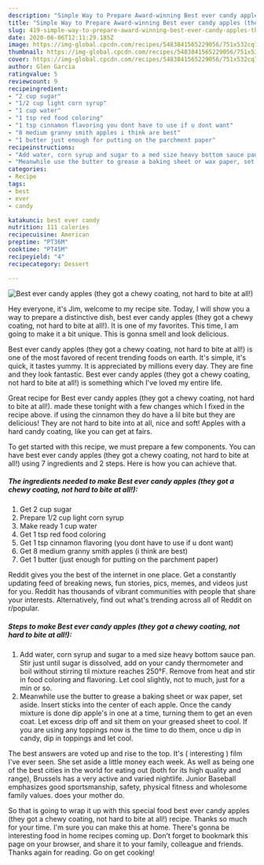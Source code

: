 ```yaml
---
description: "Simple Way to Prepare Award-winning Best ever candy apples (they got a chewy coating, not hard to bite at all!)"
title: "Simple Way to Prepare Award-winning Best ever candy apples (they got a chewy coating, not hard to bite at all!)"
slug: 419-simple-way-to-prepare-award-winning-best-ever-candy-apples-they-got-a-chewy-coating-not-hard-to-bite-at-all
date: 2020-06-06T12:11:29.185Z
image: https://img-global.cpcdn.com/recipes/5483841565229056/751x532cq70/best-ever-candy-apples-they-got-a-chewy-coating-not-hard-to-bite-at-all-recipe-main-photo.jpg
thumbnail: https://img-global.cpcdn.com/recipes/5483841565229056/751x532cq70/best-ever-candy-apples-they-got-a-chewy-coating-not-hard-to-bite-at-all-recipe-main-photo.jpg
cover: https://img-global.cpcdn.com/recipes/5483841565229056/751x532cq70/best-ever-candy-apples-they-got-a-chewy-coating-not-hard-to-bite-at-all-recipe-main-photo.jpg
author: Glen Garcia
ratingvalue: 5
reviewcount: 9
recipeingredient:
- "2 cup sugar"
- "1/2 cup light corn syrup"
- "1 cup water"
- "1 tsp red food coloring"
- "1 tsp cinnamon flavoring you dont have to use if u dont want"
- "8 medium granny smith apples i think are best"
- "1 butter just enough for putting on the parchment paper"
recipeinstructions:
- "Add water, corn syrup and sugar to a med size heavy bottom sauce pan. Stir just until sugar is dissolved, add on your candy thermometer and boil without stirring til mixture reaches 250°F. Remove from heat and stir in food coloring and flavoring. Let cool slightly, not to much, just for a min or so."
- "Meanwhile use the butter to grease a baking sheet or wax paper, set aside. Insert sticks into the center of each apple. Once the candy mixture is done dip apple&#39;s in one at a time, turning them to get an even coat. Let excess drip off and sit them on your greased sheet to cool. If you are using any toppings now is the time to do them, once u dip in candy, dip in toppings and let cool."
categories:
- Recipe
tags:
- best
- ever
- candy

katakunci: best ever candy 
nutrition: 111 calories
recipecuisine: American
preptime: "PT36M"
cooktime: "PT45M"
recipeyield: "4"
recipecategory: Dessert

---
```



![Best ever candy apples (they got a chewy coating, not hard to bite at all!)](https://img-global.cpcdn.com/recipes/5483841565229056/751x532cq70/best-ever-candy-apples-they-got-a-chewy-coating-not-hard-to-bite-at-all-recipe-main-photo.jpg)

Hey everyone, it's Jim, welcome to my recipe site. Today, I will show you a way to prepare a distinctive dish, best ever candy apples (they got a chewy coating, not hard to bite at all!). It is one of my favorites. This time, I am going to make it a bit unique. This is gonna smell and look delicious.

Best ever candy apples (they got a chewy coating, not hard to bite at all!) is one of the most favored of recent trending foods on earth. It's simple, it's quick, it tastes yummy. It is appreciated by millions every day. They are fine and they look fantastic. Best ever candy apples (they got a chewy coating, not hard to bite at all!) is something which I've loved my entire life.

Great recipe for Best ever candy apples (they got a chewy coating, not hard to bite at all!). made these tonight with a few changes which I fixed in the recipe above. if using the cinnamon they do have a lil bite but they are delicious! They are not hard to bite into at all, nice and soft! Apples with a hard candy coating, like you can get at fairs.


To get started with this recipe, we must prepare a few components. You can have best ever candy apples (they got a chewy coating, not hard to bite at all!) using 7 ingredients and 2 steps. Here is how you can achieve that.

<!--inarticleads1-->

##### The ingredients needed to make Best ever candy apples (they got a chewy coating, not hard to bite at all!):

1. Get 2 cup sugar
1. Prepare 1/2 cup light corn syrup
1. Make ready 1 cup water
1. Get 1 tsp red food coloring
1. Get 1 tsp cinnamon flavoring (you dont have to use if u dont want)
1. Get 8 medium granny smith apples (i think are best)
1. Get 1 butter (just enough for putting on the parchment paper)


Reddit gives you the best of the internet in one place. Get a constantly updating feed of breaking news, fun stories, pics, memes, and videos just for you. Reddit has thousands of vibrant communities with people that share your interests. Alternatively, find out what&#39;s trending across all of Reddit on r/popular. 

<!--inarticleads2-->

##### Steps to make Best ever candy apples (they got a chewy coating, not hard to bite at all!):

1. Add water, corn syrup and sugar to a med size heavy bottom sauce pan. Stir just until sugar is dissolved, add on your candy thermometer and boil without stirring til mixture reaches 250°F. Remove from heat and stir in food coloring and flavoring. Let cool slightly, not to much, just for a min or so.
1. Meanwhile use the butter to grease a baking sheet or wax paper, set aside. Insert sticks into the center of each apple. Once the candy mixture is done dip apple&#39;s in one at a time, turning them to get an even coat. Let excess drip off and sit them on your greased sheet to cool. If you are using any toppings now is the time to do them, once u dip in candy, dip in toppings and let cool.


The best answers are voted up and rise to the top. It&#39;s ( interesting ) film I&#39;ve ever seen. She set aside a little money each week. As well as being one of the best cities in the world for eating out (both for its high quality and range), Brussels has a very active and varied nightlife. Junior Baseball emphasizes good sportsmanship, safety, physical fitness and wholesome family values. does your mother do. 

So that is going to wrap it up with this special food best ever candy apples (they got a chewy coating, not hard to bite at all!) recipe. Thanks so much for your time. I'm sure you can make this at home. There's gonna be interesting food in home recipes coming up. Don't forget to bookmark this page on your browser, and share it to your family, colleague and friends. Thanks again for reading. Go on get cooking!
